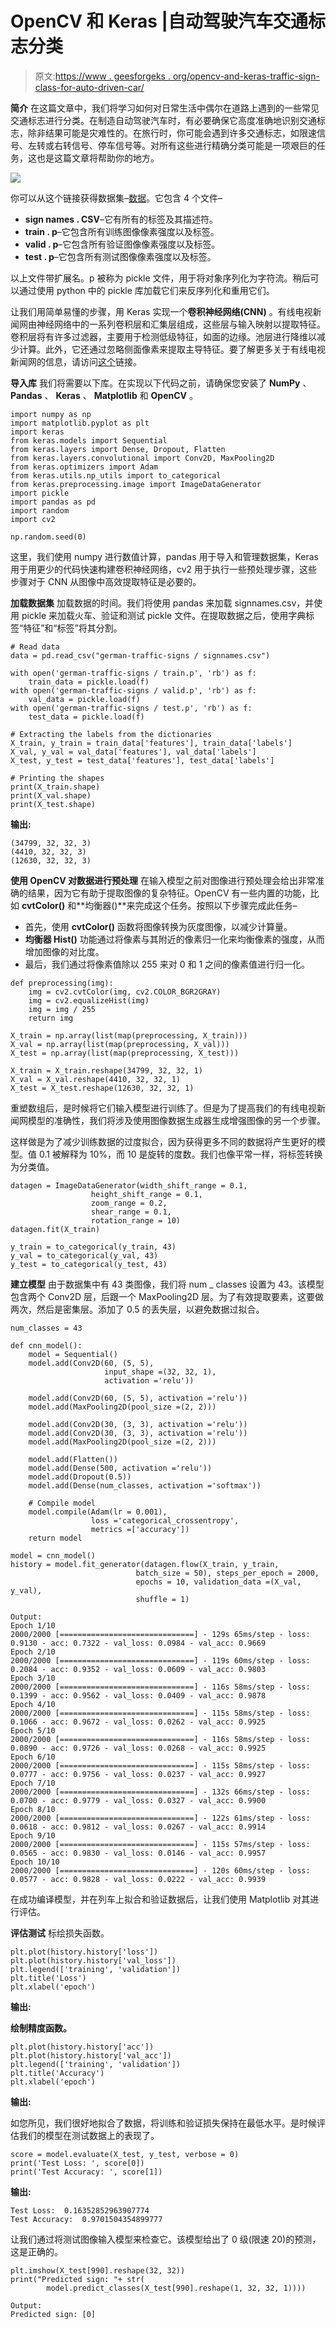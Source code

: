# OpenCV 和 Keras |自动驾驶汽车交通标志分类

> 原文:[https://www . geesforgeks . org/opencv-and-keras-traffic-sign-class-for-auto-driven-car/](https://www.geeksforgeeks.org/opencv-and-keras-traffic-sign-classification-for-self-driving-car/)

**简介**
在这篇文章中，我们将学习如何对日常生活中偶尔在道路上遇到的一些常见交通标志进行分类。在制造自动驾驶汽车时，有必要确保它高度准确地识别交通标志，除非结果可能是灾难性的。在旅行时，你可能会遇到许多交通标志，如限速信号、左转或右转信号、停车信号等。对所有这些进行精确分类可能是一项艰巨的任务，这也是这篇文章将帮助你的地方。

![](img/5060a30170bf7ac16a3c325d638b00eb.png)

你可以从这个链接获得数据集–[数据](https://bitbucket.org/jadslim/german-traffic-signs/src/master/)。它包含 4 个文件–

*   **sign names . CSV**–它有所有的标签及其描述符。
*   **train . p**–它包含所有训练图像像素强度以及标签。
*   **valid . p**–它包含所有验证图像像素强度以及标签。
*   **test . p**–它包含所有测试图像像素强度以及标签。

以上文件带扩展名。p 被称为 pickle 文件，用于将对象序列化为字符流。稍后可以通过使用 python 中的 pickle 库加载它们来反序列化和重用它们。

让我们用简单易懂的步骤，用 Keras 实现一个**卷积神经网络(CNN)** 。有线电视新闻网由神经网络中的一系列卷积层和汇集层组成，这些层与输入映射以提取特征。卷积层将有许多过滤器，主要用于检测低级特征，如面的边缘。池层进行降维以减少计算。此外，它还通过忽略侧面像素来提取主导特征。要了解更多关于有线电视新闻网的信息，请访问[这个](https://en.wikipedia.org/wiki/Convolutional_neural_network)链接。

**导入库**
我们将需要以下库。在实现以下代码之前，请确保您安装了 **NumPy** 、 **Pandas** 、 **Keras** 、 **Matplotlib** 和 **OpenCV** 。

```
import numpy as np
import matplotlib.pyplot as plt
import keras
from keras.models import Sequential
from keras.layers import Dense, Dropout, Flatten
from keras.layers.convolutional import Conv2D, MaxPooling2D
from keras.optimizers import Adam
from keras.utils.np_utils import to_categorical
from keras.preprocessing.image import ImageDataGenerator
import pickle
import pandas as pd
import random
import cv2

np.random.seed(0)
```

这里，我们使用 numpy 进行数值计算，pandas 用于导入和管理数据集，Keras 用于用更少的代码快速构建卷积神经网络，cv2 用于执行一些预处理步骤，这些步骤对于 CNN 从图像中高效提取特征是必要的。

**加载数据集**
加载数据的时间。我们将使用 pandas 来加载 signnames.csv，并使用 pickle 来加载火车、验证和测试 pickle 文件。在提取数据之后，使用字典标签“特征”和“标签”将其分割。

```
# Read data
data = pd.read_csv("german-traffic-signs / signnames.csv")

with open('german-traffic-signs / train.p', 'rb') as f:
    train_data = pickle.load(f)
with open('german-traffic-signs / valid.p', 'rb') as f:
    val_data = pickle.load(f)
with open('german-traffic-signs / test.p', 'rb') as f:
    test_data = pickle.load(f)

# Extracting the labels from the dictionaries
X_train, y_train = train_data['features'], train_data['labels']
X_val, y_val = val_data['features'], val_data['labels']
X_test, y_test = test_data['features'], test_data['labels']

# Printing the shapes
print(X_train.shape)
print(X_val.shape)
print(X_test.shape)
```

**输出:**

```
(34799, 32, 32, 3)
(4410, 32, 32, 3)
(12630, 32, 32, 3)

```

**使用 OpenCV 对数据进行预处理**
在输入模型之前对图像进行预处理会给出非常准确的结果，因为它有助于提取图像的复杂特征。OpenCV 有一些内置的功能，比如 **cvtColor()** 和**均衡器()**来完成这个任务。按照以下步骤完成此任务–

*   首先，使用 **cvtColor()** 函数将图像转换为灰度图像，以减少计算量。
*   **均衡器 Hist()** 功能通过将像素与其附近的像素归一化来均衡像素的强度，从而增加图像的对比度。
*   最后，我们通过将像素值除以 255 来对 0 和 1 之间的像素值进行归一化。

```
def preprocessing(img):
    img = cv2.cvtColor(img, cv2.COLOR_BGR2GRAY)
    img = cv2.equalizeHist(img)
    img = img / 255
    return img

X_train = np.array(list(map(preprocessing, X_train)))
X_val = np.array(list(map(preprocessing, X_val)))
X_test = np.array(list(map(preprocessing, X_test)))

X_train = X_train.reshape(34799, 32, 32, 1)
X_val = X_val.reshape(4410, 32, 32, 1)
X_test = X_test.reshape(12630, 32, 32, 1)
```

重塑数组后，是时候将它们输入模型进行训练了。但是为了提高我们的有线电视新闻网模型的准确性，我们将涉及使用图像数据生成器生成增强图像的另一个步骤。

这样做是为了减少训练数据的过度拟合，因为获得更多不同的数据将产生更好的模型。值 0.1 被解释为 10%，而 10 是旋转的度数。我们也像平常一样，将标签转换为分类值。

```
datagen = ImageDataGenerator(width_shift_range = 0.1, 
                  height_shift_range = 0.1, 
                  zoom_range = 0.2, 
                  shear_range = 0.1, 
                  rotation_range = 10)
datagen.fit(X_train)

y_train = to_categorical(y_train, 43)
y_val = to_categorical(y_val, 43)
y_test = to_categorical(y_test, 43)
```

**建立模型**
由于数据集中有 43 类图像，我们将 num _ classes 设置为 43。该模型包含两个 Conv2D 层，后跟一个 MaxPooling2D 层。为了有效提取要素，这要做两次，然后是密集层。添加了 0.5 的丢失层，以避免数据过拟合。

```
num_classes = 43

def cnn_model():
    model = Sequential()
    model.add(Conv2D(60, (5, 5), 
                     input_shape =(32, 32, 1), 
                     activation ='relu'))

    model.add(Conv2D(60, (5, 5), activation ='relu'))
    model.add(MaxPooling2D(pool_size =(2, 2)))

    model.add(Conv2D(30, (3, 3), activation ='relu'))
    model.add(Conv2D(30, (3, 3), activation ='relu'))
    model.add(MaxPooling2D(pool_size =(2, 2)))

    model.add(Flatten())
    model.add(Dense(500, activation ='relu'))
    model.add(Dropout(0.5))
    model.add(Dense(num_classes, activation ='softmax'))

    # Compile model
    model.compile(Adam(lr = 0.001), 
                  loss ='categorical_crossentropy', 
                  metrics =['accuracy'])
    return model

model = cnn_model()
history = model.fit_generator(datagen.flow(X_train, y_train, 
                            batch_size = 50), steps_per_epoch = 2000, 
                            epochs = 10, validation_data =(X_val, y_val), 
                            shuffle = 1)
```

```
Output:
Epoch 1/10
2000/2000 [==============================] - 129s 65ms/step - loss: 0.9130 - acc: 0.7322 - val_loss: 0.0984 - val_acc: 0.9669
Epoch 2/10
2000/2000 [==============================] - 119s 60ms/step - loss: 0.2084 - acc: 0.9352 - val_loss: 0.0609 - val_acc: 0.9803
Epoch 3/10
2000/2000 [==============================] - 116s 58ms/step - loss: 0.1399 - acc: 0.9562 - val_loss: 0.0409 - val_acc: 0.9878
Epoch 4/10
2000/2000 [==============================] - 115s 58ms/step - loss: 0.1066 - acc: 0.9672 - val_loss: 0.0262 - val_acc: 0.9925
Epoch 5/10
2000/2000 [==============================] - 116s 58ms/step - loss: 0.0890 - acc: 0.9726 - val_loss: 0.0268 - val_acc: 0.9925
Epoch 6/10
2000/2000 [==============================] - 115s 58ms/step - loss: 0.0777 - acc: 0.9756 - val_loss: 0.0237 - val_acc: 0.9927
Epoch 7/10
2000/2000 [==============================] - 132s 66ms/step - loss: 0.0700 - acc: 0.9779 - val_loss: 0.0327 - val_acc: 0.9900
Epoch 8/10
2000/2000 [==============================] - 122s 61ms/step - loss: 0.0618 - acc: 0.9812 - val_loss: 0.0267 - val_acc: 0.9914
Epoch 9/10
2000/2000 [==============================] - 115s 57ms/step - loss: 0.0565 - acc: 0.9830 - val_loss: 0.0146 - val_acc: 0.9957
Epoch 10/10
2000/2000 [==============================] - 120s 60ms/step - loss: 0.0577 - acc: 0.9828 - val_loss: 0.0222 - val_acc: 0.9939

```

在成功编译模型，并在列车上拟合和验证数据后，让我们使用 Matplotlib 对其进行评估。

**评估测试**
标绘损失函数。

```
plt.plot(history.history['loss'])
plt.plot(history.history['val_loss'])
plt.legend(['training', 'validation'])
plt.title('Loss')
plt.xlabel('epoch')
```

 **输出:**

**绘制精度函数。**

```
plt.plot(history.history['acc'])
plt.plot(history.history['val_acc'])
plt.legend(['training', 'validation'])
plt.title('Accuracy')
plt.xlabel('epoch')
```

**输出:**

如您所见，我们很好地拟合了数据，将训练和验证损失保持在最低水平。是时候评估我们的模型在测试数据上的表现了。

```
score = model.evaluate(X_test, y_test, verbose = 0)
print('Test Loss: ', score[0])
print('Test Accuracy: ', score[1])
```

**输出:**

```
Test Loss:  0.16352852963907774
Test Accuracy:  0.9701504354899777

```

让我们通过将测试图像输入模型来检查它。该模型给出了 0 级(限速 20)的预测，这是正确的。

```
plt.imshow(X_test[990].reshape(32, 32))
print("Predicted sign: "+ str(
        model.predict_classes(X_test[990].reshape(1, 32, 32, 1))))
```

```
Output:
Predicted sign: [0]

```